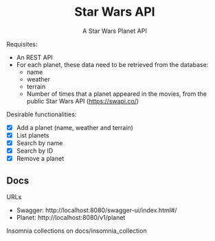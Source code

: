 <h1 align="center">Star Wars API</h1>
<p align="center">A Star Wars Planet API</p>

Requisites:
- An REST API
- For each planet, these data need to be retrieved from the database:
  - name
  - weather
  - terrain
  - Number of times that a planet appeared in the movies, from the public Star Wars API (https://swapi.co/)

Desirable functionalities:
  - [x] Add a planet (name, weather and terrain)
  - [X] List planets
  - [X] Search by name
  - [X] Search by ID
  - [X] Remove a planet

## Docs
URLs
- Swagger: http://localhost:8080/swagger-ui/index.html#/
- Planet: http://localhost:8080/v1/planet

Insomnia collections on docs/insomnia_collection




